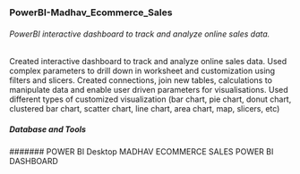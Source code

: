 ### PowerBI-Madhav_Ecommerce_Sales
###### PowerBI interactive dashboard to track and analyze online sales data.

Created interactive dashboard to track and analyze online sales data.
Used complex parameters to drill down in worksheet and customization using filters and slicers.
Created connections, join new tables, calculations to manipulate data and enable user driven parameters for visualisations.
Used different types of customized visualization (bar chart, pie chart, donut chart, clustered bar chart, scatter chart, line chart, area chart, map, slicers, etc)
##### Database and Tools
####### POWER BI Desktop
MADHAV ECOMMERCE SALES POWER BI DASHBOARD
